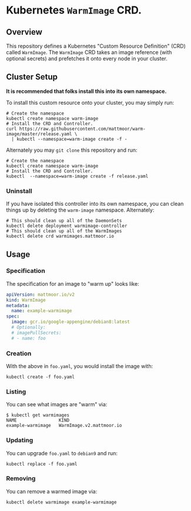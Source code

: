 # Kubernetes `WarmImage` CRD.

## Overview

This repository defines a Kubernetes "Custom Resource Definition" (CRD) called
`WarmImage`.  The `WarmImage` CRD takes an image reference (with optional
secrets) and prefetches it onto every node in your cluster.

## Cluster Setup

**It is recommended that folks install this into its own namespace.**

To install this custom resource onto your cluster, you may simply run:
```shell
# Create the namespace
kubectl create namespace warm-image
# Install the CRD and Controller.
curl https://raw.githubusercontent.com/mattmoor/warm-image/master/release.yaml \
  | kubectl --namespace=warm-image create -f -
```

Alternately you may `git clone` this repository and run:
```shell
# Create the namespace
kubectl create namespace warm-image
# Install the CRD and Controller.
kubectl  --namespace=warm-image create -f release.yaml
```

### Uninstall

If you have isolated this controller into its own namespace, you can clean
things up by deleting the `warm-image` namespace.  Alternately:
```shell
# This should clean up all of the DaemonSets
kubectl delete deployment warmimage-controller
# This should clean up all of the WarmImages
kubectl delete crd warmimages.mattmoor.io
```

## Usage

### Specification

The specification for an image to "warm up" looks like:
```yaml
apiVersion: mattmoor.io/v2
kind: WarmImage
metadata:
  name: example-warmimage
spec:
  image: gcr.io/google-appengine/debian8:latest
  # Optionally:
  # imagePullSecrets: 
  # - name: foo
```

### Creation

With the above in `foo.yaml`, you would install the image with:
```shell
kubectl create -f foo.yaml
```

### Listing

You can see what images are "warm" via:
```shell
$ kubectl get warmimages
NAME                KIND
example-warmimage   WarmImage.v2.mattmoor.io
```

### Updating

You can upgrade `foo.yaml` to `debian9` and run:
```shell
kubectl replace -f foo.yaml
```

### Removing

You can remove a warmed image via:
```shell
kubectl delete warmimage example-warmimage
```

